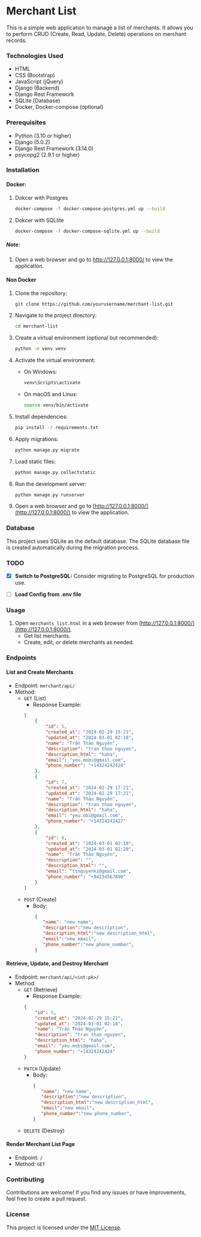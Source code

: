 # Merchant List

This is a simple web application to manage a list of merchants. It allows you to perform CRUD (Create, Read, Update, Delete) operations on merchant records.

### Technologies Used

- HTML
- CSS (Bootstrap)
- JavaScript (jQuery)
- Django (Backend)
- Django Rest Framework
- SQLite (Database)
- Docker, Docker-compose (optional)
### Prerequisites

- Python (3.10 or higher)
- Django (5.0.2)
- Django Rest Framework (3.14.0)
- psycopg2 (2.9.1 or higher)

### Installation

#### Docker:
1. Dokcer with Postgres
    ```bash
    docker-compose -f docker-compose-postgres.yml up --build 
    ```
2. Dokcer with SQLIite
    ```bash
    docker-compose -f docker-compose-sqlite.yml up --build   
    ```
##### Note:
1. Open a web browser and go to http://127.0.0.1:8000/ to view the application.

#### Non Docker
1. Clone the repository:

    ```bash
    git clone https://github.com/yourusername/merchant-list.git
    ```

2. Navigate to the project directory:

    ```bash
    cd merchant-list
    ```

3. Create a virtual environment (optional but recommended):

    ```bash
    python -m venv venv
    ```

4. Activate the virtual environment:

    - On Windows:

        ```bash
        venv\Scripts\activate
        ```

    - On macOS and Linux:

        ```bash
        source venv/bin/activate
        ```

5. Install dependencies:

    ```bash
    pip install -r requirements.txt
    ```

6. Apply migrations:

    ```bash
    python manage.py migrate
    ```

7. Load static files:

    ```bash
    python manage.py collectstatic
    ```

8. Run the development server:

    ```bash
    python manage.py runserver
    ```

9. Open a web browser and go to [http://127.0.0.1:8000/](http://127.0.0.1:8000/) to view the application.

### Database

This project uses SQLite as the default database. The SQLite database file is created automatically during the migration process.

### TODO

- [x] **Switch to PostgreSQL:** Consider migrating to PostgreSQL for production use.
- [ ] **Load Config from .env file**
  

### Usage

1. Open `merchants_list.html` in a web browser from [http://127.0.0.1:8000/](http://127.0.0.1:8000/).
    - Get list merchants.
    - Create, edit, or delete merchants as needed.

### Endpoints

#### List and Create Merchants

- Endpoint: `merchant/api/`
- Method: 
    - `GET` (List)
        - Response Example:
        ```json
        [
            {
                "id": 5,
                "created_at": "2024-02-29 15:21",
                "updated_at": "2024-03-01 02:18",
                "name": "Trần Thảo Nguyên",
                "description": "tran thao nguyen",
                "description_html": "haha",
                "email": "yeu.mobi@gmail.com",
                "phone_number": "+14324242424"
            },
            {
                "id": 7,
                "created_at": "2024-02-29 17:21",
                "updated_at": "2024-02-29 17:21",
                "name": "Trần Thảo Nguyên",
                "description": "tran thao nguyen",
                "description_html": "haha",
                "email": "yeu.obi@gmail.com",
                "phone_number": "+14324242427"
            },
            {
                "id": 8,
                "created_at": "2024-03-01 02:19",
                "updated_at": "2024-03-01 02:20",
                "name": "Trần Thảo Nguyên",
                "description": "",
                "description_html": "",
                "email": "ttnguyenkz@gmail.com",
                "phone_number": "+84234567890"
            }
        ]
        ```
    - `POST` (Create)
        - Body:
        ```json
            {
               "name": "new name",
               "description":"new description",
               "description_html":"new description_html",
               "email":"new email",
               "phone_number":"new phone_number",
            }
        ```

#### Retrieve, Update, and Destroy Merchant

- Endpoint: `merchant/api/<int:pk>/`
- Method: 
    - `GET` (Retrieve)
        - Response Example:
        ```json
        {
            "id": 5,
            "created_at": "2024-02-29 15:21",
            "updated_at": "2024-03-01 02:18",
            "name": "Trần Thảo Nguyên",
            "description": "tran thao nguyen",
            "description_html": "haha",
            "email": "yeu.mobi@gmail.com",
            "phone_number": "+14324242424"
        }
        ```
    - `PATCH` (Update)
        - Body: 
            ```json
            {
               "name": "new name",
               "description":"new description",
               "description_html":"new description_html",
               "email":"new email",
               "phone_number":"new phone_number",
            }
            ```
    - `DELETE` (Destroy)

#### Render Merchant List Page

- Endpoint: `/`
- Method: `GET`

### Contributing

Contributions are welcome! If you find any issues or have improvements, feel free to create a pull request.

### License

This project is licensed under the [MIT License](LICENSE).
